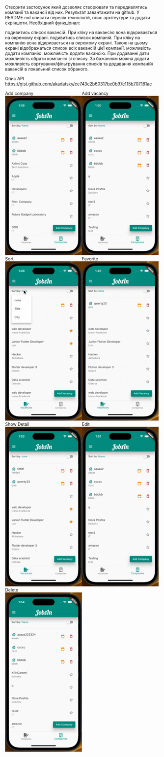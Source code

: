 Створити застосунок який дозволяє створювати та передивлятись компанії та вакансії від них. Результат завантажити на github. У README.md описати перелік технологій, опис архітеутури та додати скріншоти.
Необхідний функціонал:

подивитись список вакансій.
При кліку на вакансію вона відкривається на окремому екрані.
подивитись список компаній. При кліку на компанію вона відкривається на окремому екрані. Також на цьому екрані відображаться список всіх вакансій цієї компанії.
можливість додати компанію.
можливість додати вакансію. При додаванні дати можливість обрати компанію зі списку.
За бажанням можна додати можливість сортування/фільтрування списків та додавання компаній/вакансій в локальний список обраного.

Опис API https://gist.github.com/akadatsky/cc743c2b60317be0b97e115b707181ac

<div style="float: left;">
    <div>Add company</div>
    <img src="proj_docs/addCompany.gif" width = 250/ >
</div>

<div style="float: left;">
    <div>Add vacancy</div>
    <img src="proj_docs/addVacancy.gif" width = 250/ >
</div>

<div style="float: left;">
    <div>Sort</div>
    <img src="proj_docs/sort.gif" width = 250/ >
</div>

<div style="float: left;">
    <div>Favorite</div>
    <img src="proj_docs/favorite.gif" width = 250/ >
</div>

<div style="float: left;">
    <div>Show Detail</div>
    <img src="proj_docs/showDetail.gif" width = 250/ >
</div>

<div style="float: left;">
    <div>Edit</div>
    <img src="proj_docs/editCompany.gif" width = 250/ >
</div>

<div style="float: left;">
    <div>Delete</div>
    <img src="proj_docs/delete.gif" width = 250/ >
</div>
